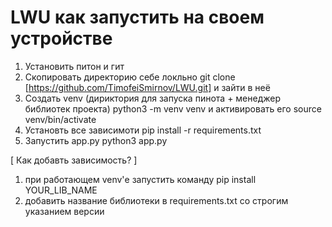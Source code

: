 # LWU как запустить на своем устройстве

1. Установить питон и гит
2. Скопировать директорию себе локльно git clone [https://github.com/TimofeiSmirnov/LWU.git] и зайти в неё
3. Создать venv (дириктория для запуска пинота + менеджер библиотек проекта) python3 -m venv venv и активировать его source venv/bin/activate
4. Установть все зависимоти pip install -r requirements.txt
5. Запустить app.py python3 app.py


[ Как добавть зависимость? ]

1. при работающем venv'е запустить команду pip install YOUR_LIB_NAME
2. добавить название библиотеки в requirements.txt cо строгим указанием версии
